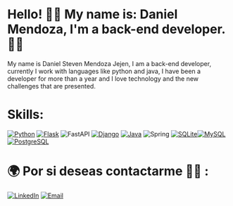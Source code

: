 # Hello! 👋🏻 My name is: Daniel Mendoza, I'm a back-end developer. 👨‍💻

My name is Daniel Steven Mendoza Jejen, I am a back-end developer,
currently I work with languages like python and java, I have been a developer for more than a year and I love technology and the new challenges that are presented.

# Skills:
[![Python](https://img.shields.io/badge/Python-14354C?style=for-the-badge&logo=python&logoColor=white)]() [![Flask](https://img.shields.io/badge/Flask-000000?style=for-the-badge&logo=flask&logoColor=white)]() ![FastAPI](https://img.shields.io/badge/FastAPI-005571?style=for-the-badge&logo=fastapi) [![Django](https://img.shields.io/badge/Django-092E20?style=for-the-badge&logo=django&logoColor=white)]()
[![Java](https://img.shields.io/badge/Java-ED8B00?style=for-the-badge&logo=java&logoColor=white)]() ![Spring](https://img.shields.io/badge/spring-%236DB33F.svg?style=for-the-badge&logo=spring&logoColor=white)
[![SQLite](https://img.shields.io/badge/SQLite-07405E?style=for-the-badge&logo=sqlite&logoColor=white)]()[![MySQL](https://img.shields.io/badge/MySQL-00000F?style=for-the-badge&logo=mysql&logoColor=white)]()[![PostgreSQL](https://img.shields.io/badge/PostgreSQL-316192?style=for-the-badge&logo=postgresql&logoColor=white)]()

# 🌍 Por si deseas contactarme 👨‍💻 :
[![LinkedIn](https://img.shields.io/badge/LinkedIn-Daniel_Mendoza-0077B5?style=for-the-badge&logo=linkedin&logoColor=white&labelColor=101010)](https://www.linkedin.com/in/danimendozax/)
[![Email](https://img.shields.io/badge/danimendozajejen@gmail.com-mi_email_personal-D14836?style=for-the-badge&logo=gmail&logoColor=white&labelColor=101010)]()